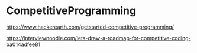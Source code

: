# CompetitiveProgramming

https://www.hackerearth.com/getstarted-competitive-programming/

https://interviewnoodle.com/lets-draw-a-roadmap-for-competitive-coding-ba014adfee81
